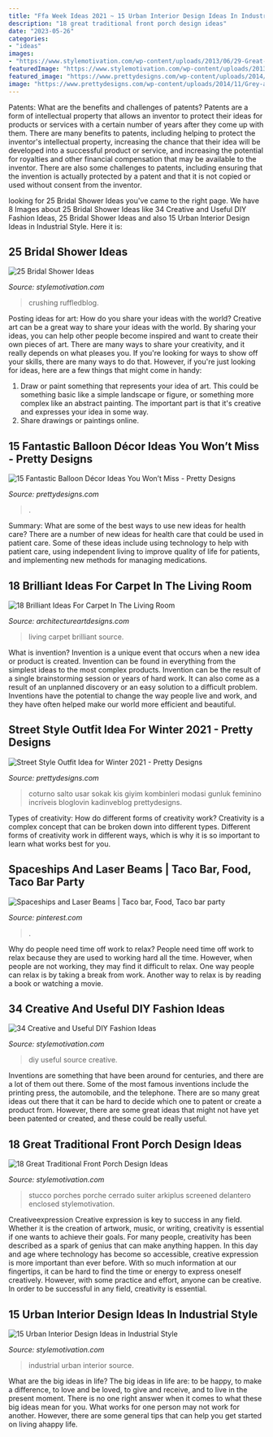 ```yaml
---
title: "Ffa Week Ideas 2021 ~ 15 Urban Interior Design Ideas In Industrial Style"
description: "18 great traditional front porch design ideas"
date: "2023-05-26"
categories:
- "ideas"
images:
- "https://www.stylemotivation.com/wp-content/uploads/2013/06/29-Great-DIY-Useful-Ideas-1-620x1040.jpg"
featuredImage: "https://www.stylemotivation.com/wp-content/uploads/2013/06/29-Great-DIY-Useful-Ideas-1-620x1040.jpg"
featured_image: "https://www.prettydesigns.com/wp-content/uploads/2014/11/Grey-and-Black-Outfit-Idea-for-Winter-2015.jpg"
image: "https://www.prettydesigns.com/wp-content/uploads/2014/11/Grey-and-Black-Outfit-Idea-for-Winter-2015.jpg"
---
```



Patents: What are the benefits and challenges of patents?
Patents are a form of intellectual property that allows an inventor to protect their ideas for products or services with a certain number of years after they come up with them. There are many benefits to patents, including helping to protect the inventor's intellectual property, increasing the chance that their idea will be developed into a successful product or service, and increasing the potential for royalties and other financial compensation that may be available to the inventor. There are also some challenges to patents, including ensuring that the invention is actually protected by a patent and that it is not copied or used without consent from the inventor.

	

		
looking for 25 Bridal Shower Ideas you've came to the right page. We have 8 Images about 25 Bridal Shower Ideas like 34 Creative and Useful DIY Fashion Ideas, 25 Bridal Shower Ideas and also 15 Urban Interior Design Ideas in Industrial Style. Here it is:
		
    
## 25 Bridal Shower Ideas

<img loading=lazy src="https://stylemotivation.com/wp-content/uploads/2020/02/32-bridal-shower-ideas-were-currently-crushing-on-07.jpg" onerror="this.onerror=null;this.src='https://tse4.mm.bing.net/th?id=OIP.CpmfQcTI3joObgRNghr4nwHaJP&amp;pid=15.1';" alt="25 Bridal Shower Ideas">

_Source: stylemotivation.com_

>crushing ruffledblog. 

	

Posting ideas for art: How do you share your ideas with the world?
Creative art can be a great way to share your ideas with the world. By sharing your ideas, you can help other people become inspired and want to create their own pieces of art. There are many ways to share your creativity, and it really depends on what pleases you. If you're looking for ways to show off your skills, there are many ways to do that. However, if you're just looking for ideas, here are a few things that might come in handy: 
1) Draw or paint something that represents your idea of art. This could be something basic like a simple landscape or figure, or something more complex like an abstract painting. The important part is that it's creative and expresses your idea in some way. 
2) Share drawings or paintings online.

    
## 15 Fantastic Balloon Décor Ideas You Won’t Miss - Pretty Designs

<img loading=lazy src="https://www.prettydesigns.com/wp-content/uploads/2015/09/15-fantastic-balloon-décor-ideas-you-won’t-miss14.jpg" onerror="this.onerror=null;this.src='https://tse4.mm.bing.net/th?id=OIP.kdWzm9vIIEIJATHmAAec0wHaLH&amp;pid=15.1';" alt="15 Fantastic Balloon Décor Ideas You Won’t Miss - Pretty Designs">

_Source: prettydesigns.com_

>. 

	

Summary: What are some of the best ways to use new ideas for health care?
There are a number of new ideas for health care that could be used in patient care. Some of these ideas include using technology to help with patient care, using independent living to improve quality of life for patients, and implementing new methods for managing medications.

    
## 18 Brilliant Ideas For Carpet In The Living Room

<img loading=lazy src="https://www.architectureartdesigns.com/wp-content/uploads/2016/04/3-16-630x498.jpg" onerror="this.onerror=null;this.src='https://tse3.mm.bing.net/th?id=OIP.a1j9bH1jgOfMaHYieHoZTQHaF2&amp;pid=15.1';" alt="18 Brilliant Ideas For Carpet In The Living Room">

_Source: architectureartdesigns.com_

>living carpet brilliant source. 

	

What is invention?
Invention is a unique event that occurs when a new idea or product is created. Invention can be found in everything from the simplest ideas to the most complex products. Invention can be the result of a single brainstorming session or years of hard work. It can also come as a result of an unplanned discovery or an easy solution to a difficult problem. Inventions have the potential to change the way people live and work, and they have often helped make our world more efficient and beautiful.

    
## Street Style Outfit Idea For Winter 2021 - Pretty Designs

<img loading=lazy src="https://www.prettydesigns.com/wp-content/uploads/2014/11/Grey-and-Black-Outfit-Idea-for-Winter-2015.jpg" onerror="this.onerror=null;this.src='https://tse4.mm.bing.net/th?id=OIP.dGK0B_P1uzfCEACAcBrLxgHaLK&amp;pid=15.1';" alt="Street Style Outfit Idea for Winter 2021 - Pretty Designs">

_Source: prettydesigns.com_

>coturno salto usar sokak kis giyim kombinleri modasi gunluk feminino incríveis bloglovin kadinveblog prettydesigns. 

	

Types of creativity: How do different forms of creativity work?
Creativity is a complex concept that can be broken down into different types. Different forms of creativity work in different ways, which is why it is so important to learn what works best for you.

    
## Spaceships And Laser Beams | Taco Bar, Food, Taco Bar Party

<img loading=lazy src="https://i.pinimg.com/736x/30/a0/42/30a042c39d682eed45950ae3ea55fe41.jpg" onerror="this.onerror=null;this.src='https://tse2.mm.bing.net/th?id=OIP.CvihAI0ceF4Bx4y-BEExBgHaLF&amp;pid=15.1';" alt="Spaceships and Laser Beams | Taco bar, Food, Taco bar party">

_Source: pinterest.com_

>. 

	

Why do people need time off work to relax?
People need time off work to relax because they are used to working hard all the time. However, when people are not working, they may find it difficult to relax. One way people can relax is by taking a break from work. Another way to relax is by reading a book or watching a movie.

    
## 34 Creative And Useful DIY Fashion Ideas

<img loading=lazy src="https://www.stylemotivation.com/wp-content/uploads/2013/06/29-Great-DIY-Useful-Ideas-1-620x1040.jpg" onerror="this.onerror=null;this.src='https://tse4.mm.bing.net/th?id=OIP.sQpphR8zEgaa3clh2ddvwgHaMb&amp;pid=15.1';" alt="34 Creative and Useful DIY Fashion Ideas">

_Source: stylemotivation.com_

>diy useful source creative. 

	

Inventions are something that have been around for centuries, and there are a lot of them out there. Some of the most famous inventions include the printing press, the automobile, and the telephone. There are so many great ideas out there that it can be hard to decide which one to patent or create a product from. However, there are some great ideas that might not have yet been patented or created, and these could be really useful.

    
## 18 Great Traditional Front Porch Design Ideas

<img loading=lazy src="https://www.stylemotivation.com/wp-content/uploads/2013/11/19-Great-Traditional-Front-Porch-Design-Ideas-19-620x412.jpg" onerror="this.onerror=null;this.src='https://tse2.mm.bing.net/th?id=OIP.E3S_kILXE5gyZQH9v6s5jAHaE6&amp;pid=15.1';" alt="18 Great Traditional Front Porch Design Ideas">

_Source: stylemotivation.com_

>stucco porches porche cerrado suiter arkiplus screened delantero enclosed stylemotivation. 

	

Creativeexpression
Creative expression is key to success in any field. Whether it is the creation of artwork, music, or writing, creativity is essential if one wants to achieve their goals. For many people, creativity has been described as a spark of genius that can make anything happen. In this day and age where technology has become so accessible, creative expression is more important than ever before. With so much information at our fingertips, it can be hard to find the time or energy to express oneself creatively. However, with some practice and effort, anyone can be creative. In order to be successful in any field, creativity is essential.

    
## 15 Urban Interior Design Ideas In Industrial Style

<img loading=lazy src="https://www.stylemotivation.com/wp-content/uploads/2013/12/16-Urban-Interior-Design-Ideas-in-Industrial-Style-12-620x410.jpg" onerror="this.onerror=null;this.src='https://tse1.mm.bing.net/th?id=OIP.-h3EjiTiqjTo5sqak8Wr8QHaE5&amp;pid=15.1';" alt="15 Urban Interior Design Ideas in Industrial Style">

_Source: stylemotivation.com_

>industrial urban interior source. 

	

What are the big ideas in life?
The big ideas in life are: to be happy, to make a difference, to love and be loved, to give and receive, and to live in the present moment. There is no one right answer when it comes to what these big ideas mean for you. What works for one person may not work for another. However, there are some general tips that can help you get started on living ahappy life.

